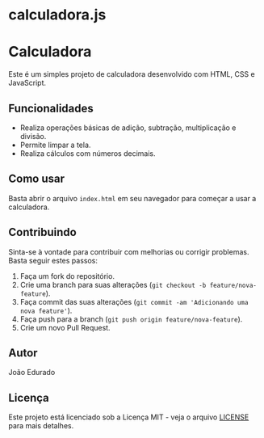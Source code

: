 ﻿# calculadora.js
 # Calculadora

Este é um simples projeto de calculadora desenvolvido com HTML, CSS e JavaScript.

## Funcionalidades

- Realiza operações básicas de adição, subtração, multiplicação e divisão.
- Permite limpar a tela.
- Realiza cálculos com números decimais.

## Como usar

Basta abrir o arquivo `index.html` em seu navegador para começar a usar a calculadora.


## Contribuindo

Sinta-se à vontade para contribuir com melhorias ou corrigir problemas. Basta seguir estes passos:

1. Faça um fork do repositório.
2. Crie uma branch para suas alterações (`git checkout -b feature/nova-feature`).
3. Faça commit das suas alterações (`git commit -am 'Adicionando uma nova feature'`).
4. Faça push para a branch (`git push origin feature/nova-feature`).
5. Crie um novo Pull Request.

## Autor

João Edurado 

## Licença

Este projeto está licenciado sob a Licença MIT - veja o arquivo [LICENSE](LICENSE) para mais detalhes.

